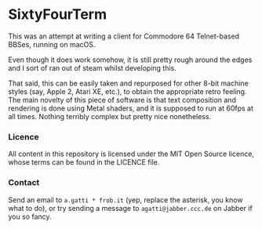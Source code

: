 SixtyFourTerm
===

This was an attempt at writing a client for Commodore 64 Telnet-based BBSes, running on macOS.

Even though it does work somehow, it is still pretty rough around the edges and I sort of ran out of steam whilst developing this.

That said, this can be easily taken and repurposed for other 8-bit machine styles (say, Apple 2, Atari XE, etc.), to obtain the appropriate retro feeling.  The main novelty of this piece of software is that text composition and rendering is done using Metal shaders, and it is supposed to run at 60fps at all times.  Nothing terribly complex but pretty nice nonetheless.

### Licence

All content in this repository is licensed under the MIT Open Source licence, whose terms can be found in the LICENCE file.

### Contact

Send an email to `a.gatti * frob.it` (yep, replace the asterisk, you know what to do), or try sending a message to `agatti@jabber.ccc.de` on Jabber if you so fancy.